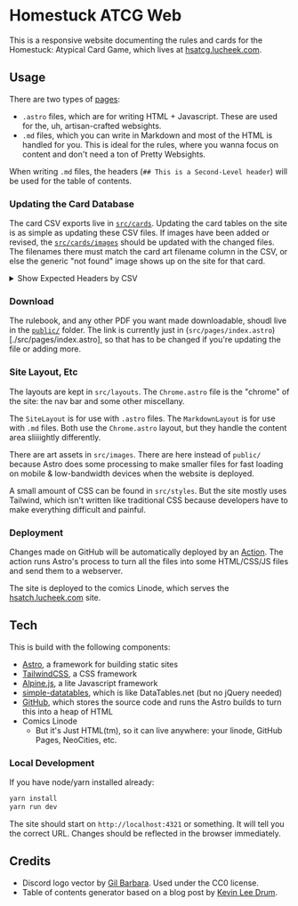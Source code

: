 # Homestuck ATCG Web
This is a responsive website documenting the rules and cards for the Homestuck: Atypical Card Game, which lives at [hsatcg.lucheek.com](https://hsatcg.lucheek.com/).
## Usage
There are two types of [pages](./src/pages): 

- `.astro` files, which are for writing HTML + Javascript. These are used for the, uh, artisan-crafted websights.
- `.md` files, which you can write in Markdown and most of the HTML is handled for you. This is ideal for the rules, where you wanna focus on content and don't need a ton of Pretty Websights.

When writing `.md` files, the headers (`## This is a Second-Level header`) will be used for the table of contents.

### Updating the Card Database
The card CSV exports live in [`src/cards`](./src/cards). Updating the card tables on the site is as simple as updating these CSV files. If images have been added or revised, the [`src/cards/images`](./src/cards/images) should be updated with the changed files. The filenames there must match the card art filename column in the CSV, or else the generic "not found" image shows up on the site for that card.

<details><summary>Show Expected Headers by CSV</summary>

These headers must be present. Additional headers are OK, they just won't be used. 

`characters.csv`:
```
TITLE,subtitle,Power,Enter Cost,Tags,Game Text,Flavorlogue,Stars,Art Credit,Picture,Set Release,Card Number
```

`executables.csv`:
```csv
TITLE,subtitle,Enter Cost,Game Text,Flavorlogue,Stars,Art Credit,Picture,Set Release,Card Number
```

`inventory.csv`:
```csv
TITLE,subtitle,Enter Cost,Game Text,Flavorlogue,Stars,Art Credit,Picture,Set Release,Card Number
```

`planets.csv`:
```csv
TITLE,subtitle,Power,Max Damage,Draw Boost,Game Text,Flavorlogue,Stars,Art Credit,Pictures,Set Release,Card Number
```
</details>

### Download
The rulebook, and any other PDF you want made downloadable, shoudl live in the [`public/`](./public) folder. The link is currently just in (`src/pages/index.astro`)[./src/pages/index.astro], so that has to be changed if you're updating the file or adding more.

### Site Layout, Etc
The layouts are kept in `src/layouts`. The `Chrome.astro` file is the "chrome" of the site: the nav bar and some other miscellany. 

The `SiteLayout` is for use with `.astro` files. The `MarkdownLayout` is for use with `.md` files. Both use the `Chrome.astro` layout, but they handle the content area sliiiightly differently.

There are art assets in `src/images`. There are here instead of `public/` because Astro does some processing to make smaller files for fast loading on mobile & low-bandwidth devices when the website is deployed.

A small amount of CSS can be found in `src/styles`. But the site mostly uses Tailwind, which isn't written like traditional CSS because developers have to make everything difficult and painful.

### Deployment
Changes made on GitHub will be automatically deployed by an [Action](https://github.com/nie7321/homestuck-atcg/actions). The action runs Astro's process to turn all the files into some HTML/CSS/JS files and send them to a webserver.

The site is deployed to the comics Linode, which serves the [hsatch.lucheek.com](https://hsatcg.lucheek.com/) site.

## Tech
This is build with the following components:

- [Astro](https://astro.build/), a framework for building static sites
- [TailwindCSS](https://tailwindcss.com/), a CSS framework
- [Alpine.js](https://alpinejs.dev/), a lite Javascript framework
- [simple-datatables](https://github.com/fiduswriter/simple-datatables/tree/main), which is like DataTables.net (but no jQuery needed)
- [GitHub](https://github.com), which stores the source code and runs the Astro builds to turn this into a heap of HTML
- Comics Linode
  - But it's Just HTML(tm), so it can live anywhere: your linode, GitHub Pages, NeoCities, etc.

### Local Development
If you have node/yarn installed already:

```sh
yarn install
yarn run dev
```

The site should start on `http://localhost:4321` or something. It will tell you the correct URL. Changes should be reflected in the browser immediately.

## Credits
- Discord logo vector by [Gil Barbara](https://github.com/gilbarbara/logos). Used under the CC0 license.
- Table of contents generator based on a blog post by [Kevin Lee Drum](https://kld.dev/building-table-of-contents/).